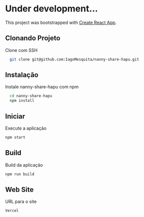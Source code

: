 # Under development...

This project was bootstrapped with [Create React App](https://github.com/facebook/create-react-app).


## Clonando Projeto

Clone com SSH

```bash
  git clone git@github.com:IagoMesquita/nanny-share-hapu.git
```
## Instalação

Instale nanny-share-hapu com npm

```bash
  cd nanny-share-hapu
  npm install 
```
    
## Iniciar

Execute a aplicação 

```bash
npm start
```

## Build

Build da aplicação 

```bash
npm run build
```

## Web Site

URL para o site

```bash
Vercel
```



